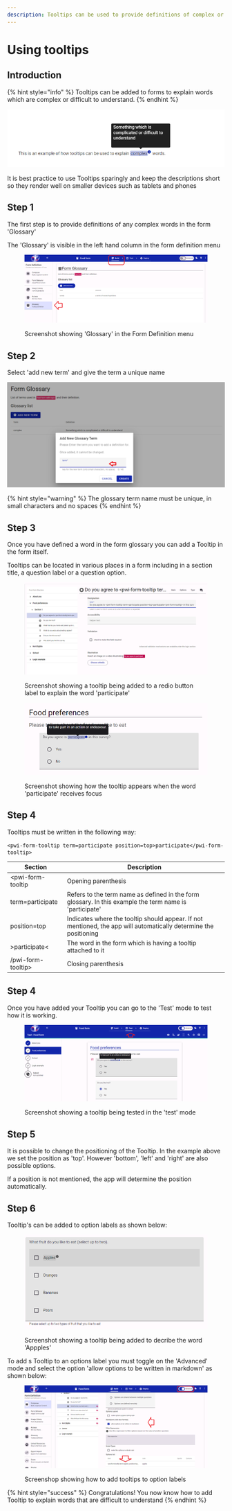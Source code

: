 ```yaml
---
description: Tooltips can be used to provide definitions of complex or technical words
---
```


# Using tooltips

## Introduction

{% hint style="info" %}
Tooltips can be added to forms to explain words which are complex or difficult to understand.&#x20;
{% endhint %}

![An example of a tooltip being used to explain the meaning of the word 'complex'](<../../../.gitbook/assets/image (299) (1) (1) (1) (1) (1) (1) (1).png>)

It is best practice to use Tooltips sparingly and keep the descriptions short so they render well on smaller devices such as tablets and phones

## Step 1

The first step is to provide definitions of any complex words in the form 'Glossary'

The 'Glossary' is visible in the left hand column in the form definition menu

<figure><img src="../../../.gitbook/assets/image (6) (1).png" alt=""><figcaption><p>Screenshot showing 'Glossary' in the Form Definition menu</p></figcaption></figure>

## Step 2

Select 'add new term' and give the term a unique name

![Screenshot showing the input feild for a new glossary term](<../../../.gitbook/assets/image (301) (1) (1) (1) (1) (1) (1) (1) (2).png>)

{% hint style="warning" %}
The glossary term name must be unique, in small characters and no spaces
{% endhint %}

## Step 3

Once you have defined a word in the form glossary you can add a Tooltip in the form itself.

Tooltips can be located in various places in a form including in a section title, a question label or a question option.

<figure><img src="../../../.gitbook/assets/image (1) (1) (1).png" alt=""><figcaption><p>Screenshot showing a tooltip being added to a redio button label to explain the word 'participate'</p></figcaption></figure>

<figure><img src="../../../.gitbook/assets/image (2) (1) (1).png" alt=""><figcaption><p>Screenshot showing how the tooltip appears when the word 'participate' receives focus</p></figcaption></figure>

## Step 4

Tooltips must be written in the following way:

```
<pwi-form-tooltip term=participate position=top>participate</pwi-form-tooltip>
```

| Section            | Description                                                                                                       |
| ------------------ | ----------------------------------------------------------------------------------------------------------------- |
| \<pwi-form-tooltip | Opening parenthesis                                                                                               |
| term=participate   | Refers to the term name as defined in the form glossary. In this example the term name is 'participate'           |
| position=top       | Indicates where the tooltip should appear. If not mentioned, the app will automatically determine the positioning |
| >participate<      | The word in the form which is having a tooltip attached to it                                                     |
| /pwi-form-tooltip> | Closing parenthesis                                                                                               |

## Step 4

Once you have added your Tooltip you can go to the 'Test' mode to test how it is working.

<figure><img src="../../../.gitbook/assets/image (3) (1) (1).png" alt=""><figcaption><p>Screenshot showing a tooltip being tested in the 'test' mode</p></figcaption></figure>

## Step 5

It is possible to change the positioning of the Tooltip. In the example above we set the position as 'top'. However 'bottom', 'left' and 'right' are also possible options.

If a position is not mentioned, the app will determine the position automatically.

## Step 6

Tooltip's can be added to option labels as shown below:

<figure><img src="../../../.gitbook/assets/image (4) (1) (1).png" alt=""><figcaption><p>Screenshot showing a tooltip being added to decribe the word 'Appples'</p></figcaption></figure>

To add s Tooltip to an options label you must toggle on the 'Advanced' mode and select the option 'allow options to be written in markdown' as shown below:

<figure><img src="../../../.gitbook/assets/image (5) (1) (1).png" alt=""><figcaption><p>Screenshop showing how to add tooltips to option labels</p></figcaption></figure>

{% hint style="success" %}
Congratulations!  You now know how to add Tooltip to explain words that are difficult to understand
{% endhint %}
